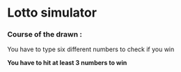 # Lotto simulator

### Course of the drawn :
You have to type six different numbers to check if you win

**You have to hit at least 3 numbers to win**


